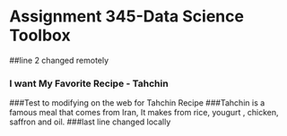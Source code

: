 # Assignment 345-Data Science Toolbox
##line 2 changed remotely
### I want  My Favorite Recipe - Tahchin
###Test to modifying on the web for Tahchin Recipe
###Tahchin is a famous meal that comes from Iran, It makes from rice, yougurt , chicken, saffron and oil.
###last line changed locally